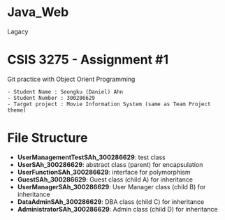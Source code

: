 # Java_Web
Lagacy
# CSIS 3275 - Assignment #1
Git practice with Object Orient Programming
```
- Student Name : Seongku (Daniel) Ahn
- Student Number : 300286629 
- Target project : Movie Information System (same as Team Project theme)
```
# File Structure
- **UserManagementTestSAh_300286629**: test class
- **UserSAh_300286629**: abstract class (parent) for encapsulation
- **UserFunctionSAh_300286629**: interface for polymorphism
- **GuestSAh_300286629**: Guest class (child A) for inheritance
- **UserManagerSAh_300286629**: User Manager class (child B) for inheritance
- **DataAdminSAh_300286629**: DBA class (child C) for inheritance
- **AdministratorSAh_300286629**: Admin class (child D) for inheritance
